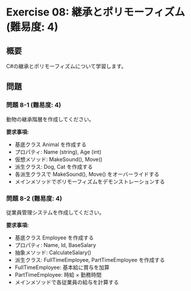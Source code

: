 # Exercise 08: 継承とポリモーフィズム (難易度: 4)

## 概要
C#の継承とポリモーフィズムについて学習します。

## 問題

### 問題 8-1 (難易度: 4)
動物の継承階層を作成してください。

**要求事項:**
- 基底クラス Animal を作成する
- プロパティ: Name (string), Age (int)
- 仮想メソッド: MakeSound(), Move()
- 派生クラス: Dog, Cat を作成する
- 各派生クラスで MakeSound(), Move() をオーバーライドする
- メインメソッドでポリモーフィズムをデモンストレーションする

### 問題 8-2 (難易度: 4)
従業員管理システムを作成してください。

**要求事項:**
- 基底クラス Employee を作成する
- プロパティ: Name, Id, BaseSalary
- 抽象メソッド: CalculateSalary()
- 派生クラス: FullTimeEmployee, PartTimeEmployee を作成する
- FullTimeEmployee: 基本給に賞与を加算
- PartTimeEmployee: 時給 × 勤務時間
- メインメソッドで各従業員の給与を計算する
